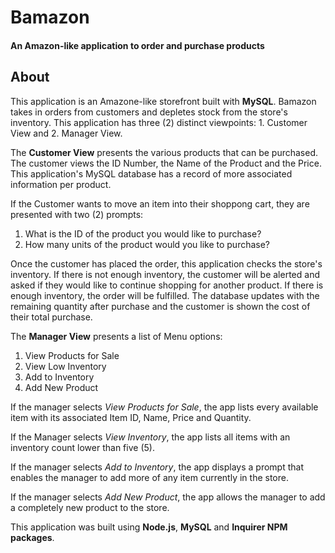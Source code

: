 # Bamazon
#### An Amazon-like application to order and purchase products

## About 
This application is an Amazone-like storefront built with **MySQL**. Bamazon takes in orders from customers and depletes stock from the store's inventory. This application has three (2) distinct viewpoints: 1. Customer View and 2. Manager View. 

The **Customer View** presents the various products that can be purchased. The customer views the ID Number, the Name of the Product and the Price. This application's MySQL database has a record of more associated information per product. 

If the Customer wants to move an item into their shoppong cart, they are presented with two (2) prompts:
1. What is the ID of the product you would like to purchase?
2. How many units of the product would you like to purchase?

Once the customer has placed the order, this application checks the store's inventory. If there is not enough inventory, the customer will be alerted and asked if they would like to continue shopping for another product. If there is enough inventory, the order will be fulfilled. The database updates with the remaining quantity after purchase and the customer is shown the cost of their total purchase.

The **Manager View** presents a list of Menu options: 
1. View Products for Sale
2. View Low Inventory
3. Add to Inventory
4. Add New Product

If the manager selects *View Products for Sale*, the app lists every available item with its associated Item ID, Name, Price and Quantity.

If the Manager selects *View Inventory*, the app lists all items with an inventory count lower than five (5).

If the manager selects *Add to Inventory*, the app displays a prompt that enables the manager to add more of any item currently in the store.

If the manager selects *Add New Product*, the app allows the manager to add a completely new product to the store.

This application was built using **Node.js**, **MySQL** and **Inquirer NPM packages**.

